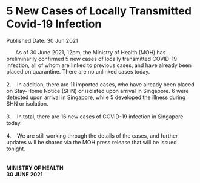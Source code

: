 <html>
    <meta http-equiv="Content-Type" content="text/html; charset=utf-8"/>
    <meta charset="utf-8"/>
    <title>5 New Cases of Locally Transmitted Covid-19 Infection </title>
    <body><h1>5 New Cases of Locally Transmitted Covid-19 Infection </h1>
    <p>Published Date: 30 Jun 2021</p> &nbsp; &nbsp; &nbsp; As of 30 June 2021, 12pm, the Ministry of Health (MOH) has preliminarily confirmed 5 new cases of locally transmitted COVID-19 infection, all of whom are linked to previous cases, and have already been placed on quarantine. There are no unlinked cases today.<br><br>2.&nbsp; &nbsp; In addition, there are 11 imported cases, who have already been placed on Stay-Home Notice (SHN) or isolated upon arrival in Singapore. 6 were detected upon arrival in Singapore, while 5 developed the illness during SHN or isolation.<br><br>3.&nbsp; &nbsp; In total, there are 16 new cases of COVID-19 infection in Singapore today.<br><br>4.&nbsp; &nbsp; We are still working through the details of the cases, and further updates will be shared via the MOH press release that will be issued tonight.&nbsp;<br><br><br><strong>MINISTRY OF HEALTH<br>30 JUNE 2021</strong><br><div><br></div></body>
</html>